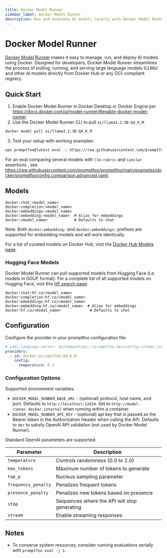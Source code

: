 ```yaml
---
title: Docker Model Runner
sidebar_label: Docker Model Runner
description: Run and evaluate AI models locally with Docker Model Runner for containerized testing, deployment, and benchmarking
---
```


# Docker Model Runner

[Docker Model Runner](https://docs.docker.com/ai/model-runner/) makes it easy to manage, run, and deploy AI models using Docker. Designed for developers, Docker Model Runner streamlines the process of pulling, running, and serving large language models (LLMs) and other AI models directly from Docker Hub or any OCI-compliant registry.

## Quick Start

1. Enable Docker Model Runner in Docker Desktop or Docker Engine per https://docs.docker.com/ai/model-runner/#enable-docker-model-runner.
2. Use the Docker Model Runner CLI to pull `ai/llama3.2:3B-Q4_K_M`

```bash
docker model pull ai/llama3.2:3B-Q4_K_M
```

3. Test your setup with working examples:

```bash
npx promptfoo@latest eval -c https://raw.githubusercontent.com/promptfoo/promptfoo/main/examples/docker/promptfooconfig.comparison.simple.yaml
```

For an eval comparing several models with `llm-rubric` and `similar` assertions , see https://raw.githubusercontent.com/promptfoo/promptfoo/main/examples/docker/promptfooconfig.comparison.advanced.yaml.

## Models

```
docker:chat:<model_name>
docker:completion:<model_name>
docker:embeddings:<model_name>
docker:embedding:<model_name>  # Alias for embeddings
docker:<model_name>            # Defaults to chat
```

Note: Both `docker:embedding:` and `docker:embeddings:` prefixes are supported for embedding models and will work identically.

For a list of curated models on Docker Hub, visit the [Docker Hub Models page](https://hub.docker.com/u/ai).

### Hugging Face Models

Docker Model Runner can pull supported models from Hugging Face (i.e. models in GGUF format). For a complete list of all supported models on Hugging Face, visit this [HF search page](https://huggingface.co/models?apps=docker-model-runner&sort=trending).

```
docker:chat:hf.co/<model_name>
docker:completion:hf.co/<model_name>
docker:embeddings:hf.co/<model_name>
docker:embedding:hf.co/<model_name>  # Alias for embeddings
docker:hf.co/<model_name>             # Defaults to chat
```

## Configuration

Configure the provider in your promptfoo configuration file:

```yaml title="promptfooconfig.yaml"
# yaml-language-server: $schema=https://promptfoo.dev/config-schema.json
providers:
  - id: docker:ai/smollm3:Q4_K_M
    config:
      temperature: 0.7
```

### Configuration Options

Supported environment variables:

- `DOCKER_MODEL_RUNNER_BASE_URL` - (optional) protocol, host name, and port. Defaults to `http://localhost:12434`. Set to `http://model-runner.docker.internal` when running within a container.
- `DOCKER_MODEL_RUNNER_API_KEY` - (optional) api key that is passed as the Bearer token in the Authorization Header when calling the API. Defaults to `dmr` to satisfy OpenAI API validation (not used by Docker Model Runner).

Standard OpenAI parameters are supported:

| Parameter           | Description                                  |
| ------------------- | -------------------------------------------- |
| `temperature`       | Controls randomness (0.0 to 2.0)             |
| `max_tokens`        | Maximum number of tokens to generate         |
| `top_p`             | Nucleus sampling parameter                   |
| `frequency_penalty` | Penalizes frequent tokens                    |
| `presence_penalty`  | Penalizes new tokens based on presence       |
| `stop`              | Sequences where the API will stop generating |
| `stream`            | Enable streaming responses                   |

## Notes

- To conserve system resources, consider running evaluations serially with `promptfoo eval -j 1`.
